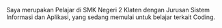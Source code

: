 Saya merupakan Pelajar di SMK Negeri 2 Klaten dengan Jurusan Sistem Informasi dan Aplikasi, yang sedang memulai untuk belajar terkait Coding.

<!---
ilhamust/ilhamust is a ✨ special ✨ repository because its `README.md` (this file) appears on your GitHub profile.
You can click the Preview link to take a look at your changes.
--->
